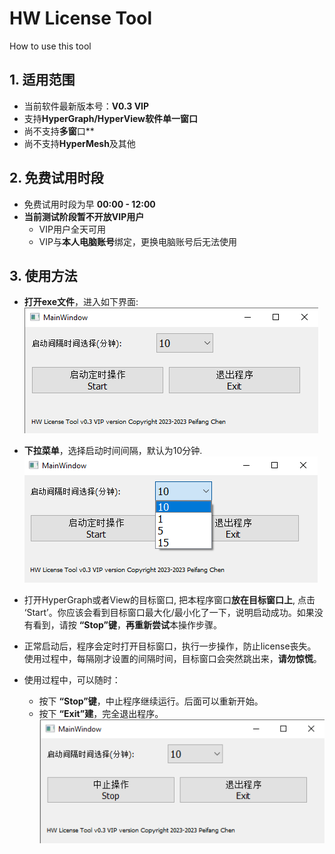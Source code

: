 # HW License Tool  
How to use this tool  

## 1. 适用范围  
* 当前软件最新版本号：**V0.3 VIP**  
* 支持**HyperGraph/HyperView软件单一窗口**  
* 尚不支持**多窗**口**  
* 尚不支持**HyperMesh**及其他  

## 2. 免费试用时段  
* 免费试用时段为早 **00:00 - 12:00**  
* **当前测试阶段暂不开放VIP用户**
    - VIP用户全天可用  
    - VIP与**本人电脑账号**绑定，更换电脑账号后无法使用

## 3. 使用方法  
* **打开exe文件**，进入如下界面:  
![start](./img/01_start.png)  

* **下拉菜单**，选择启动时间间隔，默认为10分钟.  
![comboBox](./img/02_comboBox.png) 

* 打开HyperGraph或者View的目标窗口, 把本程序窗口**放在目标窗口上**, 点击 ‘Start’。你应该会看到目标窗口最大化/最小化了一下，说明启动成功。如果没有看到，请按 **“Stop”键**，**再重新尝试**本操作步骤。  

* 正常启动后，程序会定时打开目标窗口，执行一步操作，防止license丧失。使用过程中，每隔刚才设置的间隔时间，目标窗口会突然跳出来，**请勿惊慌**。  

* 使用过程中，可以随时：
    - 按下 **“Stop”键**，中止程序继续运行。后面可以重新开始。  
    - 按下 **“Exit”建**，完全退出程序。
    ![Stop](./img/03_stop.png) 
